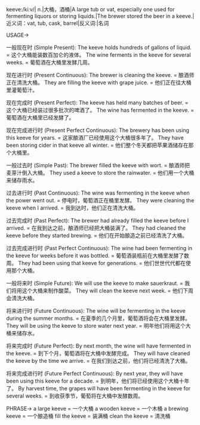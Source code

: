 keeve:/kiːv/| n.|大桶，酒桶|A large tub or vat, especially one used for fermenting liquors or storing liquids.|The brewer stored the beer in a keeve.|近义词：vat, tub, cask, barrel|反义词:|名词


USAGE->

一般现在时 (Simple Present):
The keeve holds hundreds of gallons of liquid. =  这个大桶能装数百加仑的液体。
The wine ferments in the keeve for several weeks. =  葡萄酒在大桶里发酵几周。

现在进行时 (Present Continuous):
The brewer is cleaning the keeve. =  酿酒师正在清洗大桶。
They are filling the keeve with grape juice. =  他们正在往大桶里灌葡萄汁。

现在完成时 (Present Perfect):
The keeve has held many batches of beer. =  这个大桶已经装过很多批次的啤酒了。
The wine has fermented in the keeve. =  葡萄酒在大桶里已经发酵了。

现在完成进行时 (Present Perfect Continuous):
The brewery has been using this keeve for years. =  这家酿酒厂已经使用这个大桶很多年了。
They have been storing cider in that keeve all winter. =  他们整个冬天都把苹果酒储存在那个大桶里。

一般过去时 (Simple Past):
The brewer filled the keeve with wort. =  酿酒师把麦芽汁倒入大桶。
They used a keeve to store the rainwater. =  他们用一个大桶来储存雨水。

过去进行时 (Past Continuous):
The wine was fermenting in the keeve when the power went out. =  停电时，葡萄酒正在桶里发酵。
They were cleaning the keeve when I arrived. =  我到达时，他们正在清洗大桶。

过去完成时 (Past Perfect):
The brewer had already filled the keeve before I arrived. =  在我到达之前，酿酒师已经把大桶装满了。
They had cleaned the keeve before they started brewing. =  他们在开始酿造之前已经清洗了大桶。

过去完成进行时 (Past Perfect Continuous):
The wine had been fermenting in the keeve for weeks before it was bottled. =  葡萄酒装瓶前在大桶里发酵了数周。
They had been using that keeve for generations. =  他们世世代代都在使用那个大桶。

一般将来时 (Simple Future):
We will use the keeve to make sauerkraut. =  我们将用这个大桶来制作酸菜。
They will clean the keeve next week. =  他们下周会清洗大桶。

将来进行时 (Future Continuous):
The wine will be fermenting in the keeve during the summer months. =  在夏季的几个月里，葡萄酒将会在大桶里发酵。
They will be using the keeve to store water next year. =  明年他们将用这个大桶来储存水。

将来完成时 (Future Perfect):
By next month, the wine will have fermented in the keeve. =  到下个月，葡萄酒将在大桶中发酵完成。
They will have cleaned the keeve by the time we arrive. =  在我们到达之前，他们将已经清洗了大桶。

将来完成进行时 (Future Perfect Continuous):
By next year, they will have been using this keeve for a decade. =  到明年，他们将已经使用这个大桶十年了。
By harvest time, the grapes will have been fermenting in the keeve for several weeks. =  到收获季节，葡萄将在大桶中发酵数周。


PHRASE->
a large keeve = 一个大桶
a wooden keeve = 一个木桶
a brewing keeve = 一个酿造桶
fill the keeve = 装满桶
clean the keeve = 清洗桶
